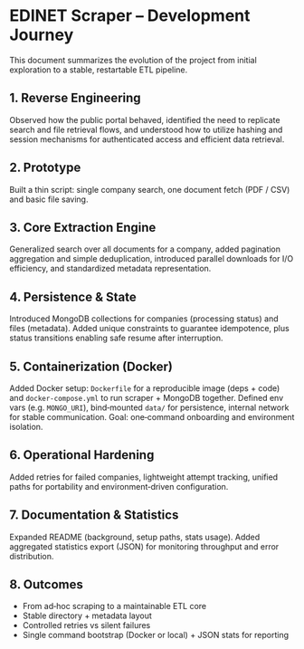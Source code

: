 # EDINET Scraper – Development Journey

This document summarizes the evolution of the project from initial exploration to a stable, restartable ETL pipeline.

## 1. Reverse Engineering
Observed how the public portal behaved, identified the need to replicate search and file retrieval flows, and understood how to utilize hashing and session mechanisms for authenticated access and efficient data retrieval.

## 2. Prototype
Built a thin script: single company search, one document fetch (PDF / CSV) and basic file saving.

## 3. Core Extraction Engine
Generalized search over all documents for a company, added pagination aggregation and simple deduplication, introduced parallel downloads for I/O efficiency, and standardized metadata representation.

## 4. Persistence & State
Introduced MongoDB collections for companies (processing status) and files (metadata). Added unique constraints to guarantee idempotence, plus status transitions enabling safe resume after interruption.

## 5. Containerization (Docker)
Added Docker setup: `Dockerfile` for a reproducible image (deps + code) and `docker-compose.yml` to run scraper + MongoDB together. Defined env vars (e.g. `MONGO_URI`), bind‑mounted `data/` for persistence, internal network for stable communication. Goal: one‑command onboarding and environment isolation.

## 6. Operational Hardening
Added retries for failed companies, lightweight attempt tracking, unified paths for portability and environment‑driven configuration.

## 7. Documentation & Statistics
Expanded README (background, setup paths, stats usage). Added aggregated statistics export (JSON) for monitoring throughput and error distribution. 

## 8. Outcomes
- From ad‑hoc scraping to a maintainable ETL core
- Stable directory + metadata layout
- Controlled retries vs silent failures
- Single command bootstrap (Docker or local) + JSON stats for reporting
